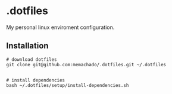 # .dotfiles
My personal linux enviroment configuration.

## Installation

``` shell
# download dotfiles
git clone git@github.com:memachado/.dotfiles.git ~/.dotfiles


# install dependencies
bash ~/.dotfiles/setup/install-dependencies.sh

```